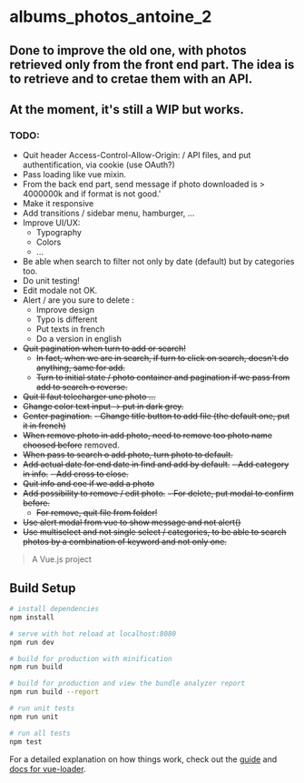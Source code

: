# albums_photos_antoine_2

##  Done to improve the old one, with photos retrieved only from the front end part. The idea is to retrieve and to cretae them with an API.

## At the moment, it's still a WIP but works. 

### TODO:
- Quit header Access-Control-Allow-Origin: / API files, and put authentification, via cookie (use OAuth?)
- Pass loading like vue mixin.
- From the back end part, send message if photo downloaded is > 4000000k and if format is not good.'
- Make it responsive
- Add transitions / sidebar menu, hamburger, ...
- Improve UI/UX:
  - Typography
  - Colors
  - ...
- Be able when search to filter not only by date (default) but by categories too.
- Do unit testing!
- Edit modale not OK.
- Alert / are you sure to delete :
  - Improve design
  - Typo is different
  - Put texts in french
  - Do a version in english
- ~~Quit pagination when turn to add or search!~~
  - ~~In fact, when we are in search, if turn to click on search, doesn't do anything, same for add.~~
  - ~~Turn to initial state / photo container and pagination if we pass from add to search o reverse.~~
- ~~Quit Il faut telecharger une photo ...~~
- ~~Change color text input -> put in dark grey.~~
- ~~Center pagination.~~
~~- Change title button to add file (the default one, put it in french)~~
- ~~When remove photo in add photo, need to remove too photo name choosed before~~ removed.
- ~~When pass to search o add photo, turn photo to default.~~
- ~~Add actual date for end date in find and add by default.~~
~~- Add category in info.~~
  ~~- Add cross to close.~~
- ~~Quit info and coe if we add a photo~~
- ~~Add possibility to remove / edit photo.~~
  ~~- For delete, put modal to confirm before.~~
  - ~~For remove, quit file from folder!~~
- ~~Use alert modal from vue to show message and not alert()~~
- ~~Use multiselect and not single select / categories, to be able to search photos by a combination of keyword and not only one.~~

> A Vue.js project

## Build Setup

``` bash
# install dependencies
npm install

# serve with hot reload at localhost:8080
npm run dev

# build for production with minification
npm run build

# build for production and view the bundle analyzer report
npm run build --report

# run unit tests
npm run unit

# run all tests
npm test
```

For a detailed explanation on how things work, check out the [guide](http://vuejs-templates.github.io/webpack/) and [docs for vue-loader](http://vuejs.github.io/vue-loader).
